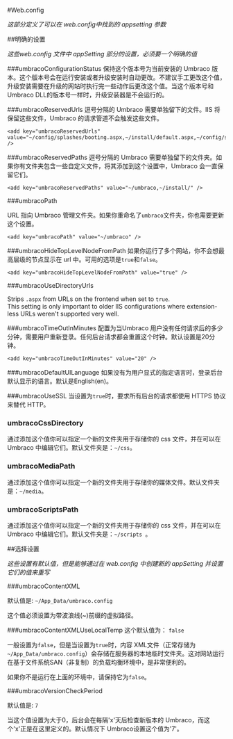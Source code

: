 #Web.config

_这部分定义了可以在 web.config中找到的 appsetting 参数_

##明确的设置

_这些web.config 文件中 appSetting 部分的设置，必须要一个明确的值_

###umbracoConfigurationStatus
保持这个版本号为当前安装的 Umbraco 版本。这个版本号会在运行安装或者升级安装时自动更改。不建议手工更改这个值，升级安装需要在升级的网站时执行完一些动作后更改这个值。当这个版本号和Umbraco DLL的版本号一样时，升级安装器是不会运行的。

###umbracoReservedUrls
逗号分隔的 Umbraco 需要单独留下的文件。IIS 将保留这些文件，Umbraco 的请求管道不会触发这些文件。

    <add key="umbracoReservedUrls" value="~/config/splashes/booting.aspx,~/install/default.aspx,~/config/splashes/noNodes.aspx,~/VSEnterpriseHelper.axd" />

###umbracoReservedPaths
逗号分隔的 Umbraco 需要单独留下的文件夹。如果你有文件夹包含一些自定义文件，将其添加到这个设置中，Umbraco 会一直保留它们。

    <add key="umbracoReservedPaths" value="~/umbraco,~/install/" />

###umbracoPath

URL 指向 Umbraco 管理文件夹。如果你重命名了`umbraco`文件夹，你也需要更新这个设置。

    <add key="umbracoPath" value="~/umbraco" />

###umbracoHideTopLevelNodeFromPath
如果你运行了多个网站，你不会想最高层级的节点显示在 url 中。可用的选项是`true`和`false`。

    <add key="umbracoHideTopLevelNodeFromPath" value="true" />

###umbracoUseDirectoryUrls

Strips `.aspx` from URLs on the frontend when set to `true`.  
This setting is only important to older IIS configurations where extension-less URLs weren't supported very well.

###umbracoTimeOutInMinutes
配置为当Umbraco 用户没有任何请求后的多少分钟，需要用户重新登录。任何后台请求都会重置这个时钟。默认设置是20分钟。

    <add key="umbracoTimeOutInMinutes" value="20" />

###umbracoDefaultUILanguage
如果没有为用户显式的指定语言时，登录后台默认显示的语言。默认是English(en)。

###umbracoUseSSL
当设置为`true`时，要求所有后台的请求都使用 HTTPS 协议来替代 HTTP。

### umbracoCssDirectory
通过添加这个值你可以指定一个新的文件夹用于存储你的 css 文件，并在可以在 Umbraco 中编辑它们。默认文件夹是：`~/css`。

### umbracoMediaPath
通过添加这个值你可以指定一个新的文件夹用于存储你的媒体文件。默认文件夹是：`~/media`。

### umbracoScriptsPath
通过添加这个值你可以指定一个新的文件夹用于存储你的 css 文件，并在可以在 Umbraco 中编辑它们。默认文件夹是：`~/scripts `。

##选择设置

_这些设置有默认值，但是能够通过在 web.config 中创建新的 appSetting 并设置它们的值来重写_

###umbracoContentXML

默认值是:
`~/App_Data/umbraco.config`

这个值必须设置为带波浪线(~)前缀的虚拟路径。


###umbracoContentXMLUseLocalTemp
这个默认值为：
`false`

一般设置为`false`，但是当设置为`true`时，内容 XML文件（正常存储为`~/App_Data/umbraco.config`）会存储在服务器的本地临时文件夹。这对网站运行在基于文件系统SAN（非复制）的负载均衡环境中，是非常便利的。

如果你不是运行在上面的环境中，请保持它为`false`。

###umbracoVersionCheckPeriod

默认值是:
`7`

当这个值设置为大于0，后台会在每隔'x'天后检查新版本的 Umbraco，而这个'x'正是在这里定义的。默认情况下 Umbraco设置这个值为'7'。
